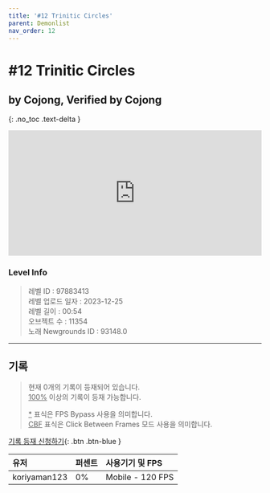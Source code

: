 ```yaml
---   
title: '#12 Trinitic Circles'   
parent: Demonlist   
nav_order: 12   
---
```

# #12 Trinitic Circles   
## by Cojong, Verified by Cojong   
{: .no_toc .text-delta }   
<p>
<iframe allow="accelerometer; autoplay; clipboard-write; encrypted-media; gyroscope; picture-in-picture" allowfullscreen="true" frameborder="0" height="250px" src="https://www.youtube.com/embed/EvJPOyc1GBA" width="100%"></iframe>
</p>

### Level Info
> 레벨 ID : 97883413   
> 레벨 업로드 일자 : 2023-12-25   
> 레벨 길이 : 00:54   
> 오브젝트 수 : 11354   
> 노래 Newgrounds ID : 93148.0   




---

## 기록   

> 현재 0개의 기록이 등재되어 있습니다.  
> <U>100%</U> 이상의 기록이 등재 가능합니다. 
>    
> <U>*</U> 표식은 FPS Bypass 사용을 의미합니다.   
> <U>CBF</U>  표식은 Click Between Frames 모드 사용을 의미합니다.   

[기록 등재 신청하기](https://gmdquackforum.site/submit.html){: .btn .btn-blue }   

| 유저         | 퍼센트             | 사용기기 및 FPS |   
|:-------------|:------------------|:---------------|   
| koriyaman123  | 0%               | Mobile - 120 FPS |   
